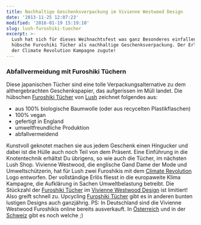 ```yaml
---
title: Nachhaltige Geschenksverpackung im Vivienne Westwood Design
date: '2013-11-25 12:07:23'
modified: '2016-01-19 15:19:10'
slug: lush-furoshiki-tuecher
excerpt: >-
  Lush hat sich für dieses Weihnachtsfest was ganz Besonderes einfallen lassen:
  hübsche Furoshiki Tücher als nachhaltige Geschenksverpackung. Der Erlös kommt
  der Climate Revolution Kampagne zugute!
---
```


### Abfallvermeidung mit Furoshiki Tüchern

Diese japanischen Tücher sind eine tolle Verpackungsalternative zu dem althergebrachten Geschenkspapier, das aufgerissen im Müll landet. Die hübschen [Furoshiki Tücher](http://www.lush-shop.de/furoshiki_61.html) von [Lush](http://www.lush-shop.de/) zeichnet folgendes aus:

*   aus 100% biologische Baumwolle (oder aus recycelten Plastikflaschen)
*   100% vegan
*   gefertigt in England
*   umweltfreundliche Produktion
*   abfallvermeidend

Kunstvoll geknotet machen sie aus jedem Geschenk einen Hingucker und dabei ist die Hülle auch noch Teil von dem Präsent. Eine Einführung in die Knotentechnik erhältst Du übrigens, so wie auch die Tücher, im nächsten Lush Shop. Vivienne Westwood, die englische Gand Dame der Mode und Umweltschützerin, hat für Lush zwei Furoshikis mit dem [Climate Revolution](http://climaterevolution.co.uk/wp/) Logo entworfen. Der vollständige Erlös fliesst in die europaweite Klima Kampagne, die Aufklärung in Sachen Umweltbelastung betreibt. Die Stückzahl der [Furoshiki Tücher](http://www.lush.at/shop/product/category/path/291/climate-revolution) im [Vivienne Westwood Design](http://www.lush.at/shop/product/category/path/291/climate-revolution) ist limitiert! Also greift schnell zu. Upcycling [Furoshiki Tücher](http://www.lush-shop.de/drum-herum.686.0.html) gibt es in anderen bunten lustigen Designs auch ganzjährig. PS: In Deutschland sind die Vivienne Westwood Furoshikis online bereits ausverkauft. In [Österreich](http://www.lush.at/shop/product/category/path/291/climate-revolution) und in der [Schweiz](http://www.lush-shop.ch/verpackung.296.0.html?sid=6avs7p39hl82rjgk4604ahtct5) gibt es noch welche ;)
